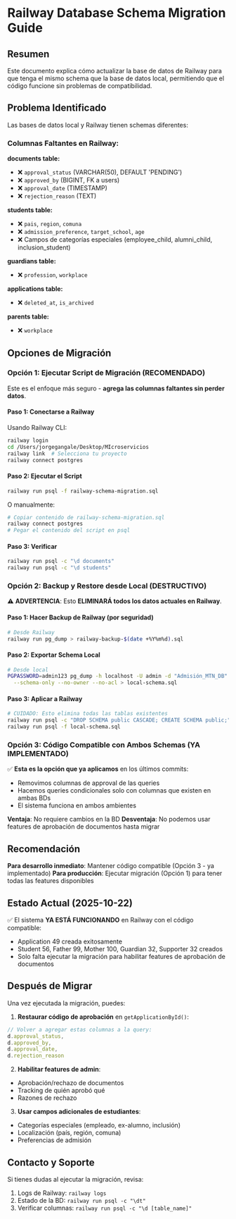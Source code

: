 # Railway Database Schema Migration Guide

## Resumen

Este documento explica cómo actualizar la base de datos de Railway para que tenga el mismo schema que la base de datos local, permitiendo que el código funcione sin problemas de compatibilidad.

## Problema Identificado

Las bases de datos local y Railway tienen schemas diferentes:

### Columnas Faltantes en Railway:

**documents table:**
- ❌ `approval_status` (VARCHAR(50), DEFAULT 'PENDING')
- ❌ `approved_by` (BIGINT, FK a users)
- ❌ `approval_date` (TIMESTAMP)
- ❌ `rejection_reason` (TEXT)

**students table:**
- ❌ `pais`, `region`, `comuna`
- ❌ `admission_preference`, `target_school`, `age`
- ❌ Campos de categorías especiales (employee_child, alumni_child, inclusion_student)

**guardians table:**
- ❌ `profession`, `workplace`

**applications table:**
- ❌ `deleted_at`, `is_archived`

**parents table:**
- ❌ `workplace`

## Opciones de Migración

### Opción 1: Ejecutar Script de Migración (RECOMENDADO)

Este es el enfoque más seguro - **agrega las columnas faltantes sin perder datos**.

#### Paso 1: Conectarse a Railway

Usando Railway CLI:
```bash
railway login
cd /Users/jorgegangale/Desktop/MIcroservicios
railway link  # Selecciona tu proyecto
railway connect postgres
```

#### Paso 2: Ejecutar el Script

```bash
railway run psql -f railway-schema-migration.sql
```

O manualmente:
```bash
# Copiar contenido de railway-schema-migration.sql
railway connect postgres
# Pegar el contenido del script en psql
```

#### Paso 3: Verificar

```bash
railway run psql -c "\d documents"
railway run psql -c "\d students"
```

### Opción 2: Backup y Restore desde Local (DESTRUCTIVO)

⚠️ **ADVERTENCIA**: Esto **ELIMINARÁ todos los datos actuales en Railway**.

#### Paso 1: Hacer Backup de Railway (por seguridad)

```bash
# Desde Railway
railway run pg_dump > railway-backup-$(date +%Y%m%d).sql
```

#### Paso 2: Exportar Schema Local

```bash
# Desde local
PGPASSWORD=admin123 pg_dump -h localhost -U admin -d "Admisión_MTN_DB" \
  --schema-only --no-owner --no-acl > local-schema.sql
```

#### Paso 3: Aplicar a Railway

```bash
# CUIDADO: Esto elimina todas las tablas existentes
railway run psql -c "DROP SCHEMA public CASCADE; CREATE SCHEMA public;"
railway run psql -f local-schema.sql
```

### Opción 3: Código Compatible con Ambos Schemas (YA IMPLEMENTADO)

✅ **Esta es la opción que ya aplicamos** en los últimos commits:
- Removimos columnas de approval de las queries
- Hacemos queries condicionales solo con columnas que existen en ambas BDs
- El sistema funciona en ambos ambientes

**Ventaja**: No requiere cambios en la BD
**Desventaja**: No podemos usar features de aprobación de documentos hasta migrar

## Recomendación

**Para desarrollo inmediato**: Mantener código compatible (Opción 3 - ya implementado)
**Para producción**: Ejecutar migración (Opción 1) para tener todas las features disponibles

## Estado Actual (2025-10-22)

✅ El sistema **YA ESTÁ FUNCIONANDO** en Railway con el código compatible:
- Application 49 creada exitosamente
- Student 56, Father 99, Mother 100, Guardian 32, Supporter 32 creados
- Solo falta ejecutar la migración para habilitar features de aprobación de documentos

## Después de Migrar

Una vez ejecutada la migración, puedes:

1. **Restaurar código de aprobación** en `getApplicationById()`:
```javascript
// Volver a agregar estas columnas a la query:
d.approval_status,
d.approved_by,
d.approval_date,
d.rejection_reason
```

2. **Habilitar features de admin**:
- Aprobación/rechazo de documentos
- Tracking de quién aprobó qué
- Razones de rechazo

3. **Usar campos adicionales de estudiantes**:
- Categorías especiales (empleado, ex-alumno, inclusión)
- Localización (país, región, comuna)
- Preferencias de admisión

## Contacto y Soporte

Si tienes dudas al ejecutar la migración, revisa:
1. Logs de Railway: `railway logs`
2. Estado de la BD: `railway run psql -c "\dt"`
3. Verificar columnas: `railway run psql -c "\d [table_name]"`
